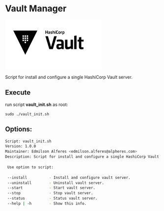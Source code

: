 # Vault Manager

![logo_vault](./docs/images/vault_icon.png)

Script for install and configure a single HashiCorp Vault server.

## Execute

run script **vault_init.sh** as root:

```
sudo ./vault_init.sh
```

## Options:

```bash
Script: vault_init.sh
Version: 1.0.0
Maintainer: Edmilson Alferes <edmilson.alferes@alpheres.com>
Description: Script for install and configure a single HashiCorp Vault server.

 Use option to script: 

 --install          - Install and configure vault server.
 --uninstall        - Uninstall vault server.
 --start            - Start vault server.
 --stop             - Stop vault server.
 --status           - Status vault server.
 --help | -h        - Show this info.
```